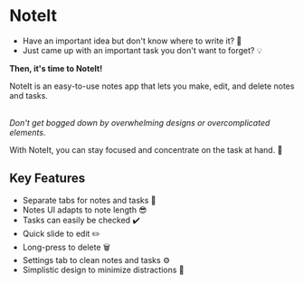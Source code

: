 # NoteIt

- Have an important idea but don't know where to write it? 🧠
- Just came up with an important task you don't want to forget? 💡

**Then, it's time to NoteIt!**

NoteIt is an easy-to-use notes app that lets you make, edit, and delete notes and tasks.
<br><br>


*Don't get bogged down by overwhelming designs or overcomplicated elements.*

With NoteIt, you can stay focused and concentrate on the task at hand. 💪

## Key Features ##
- Separate tabs for notes and tasks 📑
- Notes UI adapts to note length 😎
- Tasks can easily be checked ✔️
- Quick slide to edit ✏️
- Long-press to delete 🗑️
- Settings tab to clean notes and tasks ⚙️
- Simplistic design to minimize distractions 🎯
